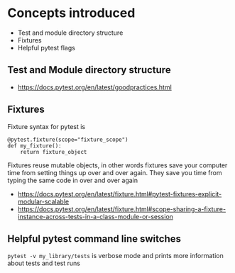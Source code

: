 # Concepts introduced

* Test and module directory structure
* Fixtures
* Helpful pytest flags

## Test and Module directory structure
* https://docs.pytest.org/en/latest/goodpractices.html

## Fixtures
Fixture syntax for pytest is 
```
@pytest.fixture(scope="fixture_scope")
def my_fixture():
    return fixture_object
```
Fixtures reuse mutable objects, in other words fixtures save your computer
time from setting things up over and over again. They save you time from
typing the same code in over and over again

* https://docs.pytest.org/en/latest/fixture.html#pytest-fixtures-explicit-modular-scalable
* https://docs.pytest.org/en/latest/fixture.html#scope-sharing-a-fixture-instance-across-tests-in-a-class-module-or-session

## Helpful pytest command line switches

`pytest -v my_library/tests` is verbose mode and prints more information about
tests and test runs
